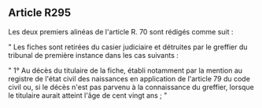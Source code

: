 Article R295
----
Les deux premiers alinéas de l'article R. 70 sont rédigés comme suit :

" Les fiches sont retirées du casier judiciaire et détruites par le greffier du
tribunal de première instance dans les cas suivants :

" 1° Au décès du titulaire de la fiche, établi notamment par la mention au
registre de l'état civil des naissances en application de l'article 79 du code
civil ou, si le décès n'est pas parvenu à la connaissance du greffier, lorsque
le titulaire aurait atteint l'âge de cent vingt ans ; "
